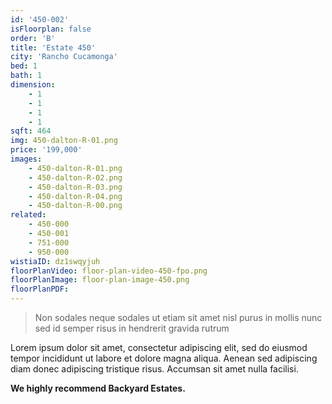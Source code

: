 ```yaml
---
id: '450-002'
isFloorplan: false
order: 'B'
title: 'Estate 450'
city: 'Rancho Cucamonga'
bed: 1
bath: 1
dimension:
    - 1
    - 1
    - 1
    - 1
sqft: 464
img: 450-dalton-R-01.png
price: '199,000'
images:
    - 450-dalton-R-01.png
    - 450-dalton-R-02.png
    - 450-dalton-R-03.png
    - 450-dalton-R-04.png
    - 450-dalton-R-00.png
related:
    - 450-000
    - 450-001
    - 751-000
    - 950-000
wistiaID: dz1swqyjuh
floorPlanVideo: floor-plan-video-450-fpo.png
floorPlanImage: floor-plan-image-450.png
floorPlanPDF:
---
```


> Non sodales neque sodales ut etiam sit amet nisl purus in mollis nunc sed id semper risus in hendrerit gravida rutrum

Lorem ipsum dolor sit amet, consectetur adipiscing elit, sed do eiusmod tempor incididunt ut labore et dolore magna aliqua. Aenean sed adipiscing diam donec adipiscing tristique risus. Accumsan sit amet nulla facilisi.

**We highly recommend Backyard Estates.**

